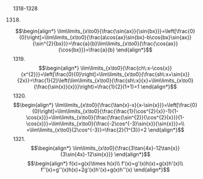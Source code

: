 1318-1328

1318. 
$$\begin{align*}
\lim\limits_{x\to0}{\frac{\sin{ax}}{\sin{bx}}}=\left[\frac{0}{0}\right]=\lim\limits_{x\to0}{\frac{a\cos{ax}\sin{bx}-b\cos{bx}\sin{ax}}{\sin^{2}{bx}}}=\frac{a}{b}\lim\limits_{x\to0}{\frac{\cos{ax}}{\cos{bx}}}=\frac{a}{b}
\end{align*}$$
1319. 
$$\begin{align*}
\lim\limits_{x\to0}{\frac{ch\:x-\cos{x}}{x^{2}}}=\left[\frac{0}{0}\right]=\lim\limits_{x\to0}{\frac{sh\:x+\sin{x}}{2x}}=\frac{1}{2}\left(\lim\limits_{x\to0}{\frac{sh\:x}{x}+\lim\limits_{x\to0}{\frac{\sin{x}}{x}}}\right)=\frac{1}{2}(1+1)=1
\end{align*}$$
1320. 
$$\begin{align*}
\lim\limits_{x\to0}{\frac{\tan{x}-x}{x-\sin{x}}}=\left[\frac{0}{0}\right]=\lim\limits_{x\to0}{\frac{\frac{1}{\cos^{2}{x}}-1}{1-\cos{x}}}=\lim\limits_{x\to0}{\frac{\frac{\sin^{2}}{\cos^{2}{x}}}{1-\cos{x}}}=\lim\limits_{x\to0}{\frac{-2\cos^{-3}\sin{x}}{\sin{x}}}=\\
=\lim\limits_{x\to0}{2\cos^{-3}}=\frac{2}{1^{3}}=2
\end{align*}$$
1321. 
$$\begin{align*}
\lim\limits_{x\to0}{\frac{3\tan{4x}-12\tan{x}}{3\sin{4x}-12\sin{x}}}
\end{align*}$$
$$\begin{align*}
f(x)=g(x)\times h(x)\\
f'(x)=g'(x)h(x)+g(x)h'(x)\\
f''(x)=g''(x)h(x)+2g'(x)h'(x)+g(x)h''(x)
\end{align*}$$
